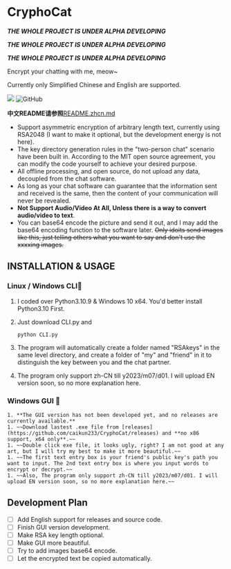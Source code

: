 # CryphoCat
***THE WHOLE PROJECT IS UNDER ALPHA DEVELOPING***

***THE WHOLE PROJECT IS UNDER ALPHA DEVELOPING***

***THE WHOLE PROJECT IS UNDER ALPHA DEVELOPING***

Encrypt your chatting with me, meow~

Currently only Simplified Chinese and English are supported.

![](https://img.shields.io/badge/python-v3.10-blue)
![GitHub](https://img.shields.io/github/license/caikun233/CryphoCat)

**中文README请参照**[README.zhcn.md](https://github.com/caikun233/CryphoCat/README.zhcn.md)

* Support asymmetric encryption of arbitrary length text, currently using RSA2048 (I want to make it optional, but the development energy is not here).
* The key directory generation rules in the "two-person chat" scenario have been built in. According to the MIT open source agreement, you can modify the code yourself to achieve your desired purpose.
* All offline processing, and open source, do not upload any data, decoupled from the chat software.
* As long as your chat software can guarantee that the information sent and received is the same, then the content of your communication will never be revealed.
* **Not Support Audio/Video At All, Unless there is a way to convert audio/video to text**.
* You can base64 encode the picture and send it out, and I may add the base64 encoding function to the software later. ~~Only idoits send images like this, just telling others what you want to say and don't use the xxxxing images.~~

## INSTALLATION & USAGE

### Linux / Windows CLI🔨

 1. I coded over Python3.10.9 & Windows 10 x64. You'd better install Python3.10 First.

 2. Just download CLI.py and 

    ```
    python CLI.py
    ```

 3. The program will automatically create a folder named "RSAkeys" in the same level directory, and create a folder of "my" and "friend" in it to distinguish the key between you and the chat partner.

 4. The program only support zh-CN till y2023/m07/d01. I will upload EN version soon, so no more explanation here.

### Windows GUI 🔨

	1. **The GUI version has not been developed yet, and no releases are currently available.**
	1. ~~Download lastest .exe file from [releases](https://github.com/caikun233/CryphoCat/releases) and **no x86 support, x64 only**.~~
	1. ~~Double click exe file, it looks ugly, right? I am not good at any art, but I will try my best to make it more beautiful.~~
	1. ~~The first text entry box is your friend's public key's path you want to input. The 2nd text entry box is where you input words to encrypt or decrypt.~~
	1. ~~Also, The program only support zh-CN till y2023/m07/d01. I will upload EN version soon, so no more explanation here.~~

## Development Plan

- [ ] Add English support for releases and source code.
- [ ] Finish GUI version development.
- [ ] Make RSA key length optional.
- [ ] Make GUI more beautiful.
- [ ] Try to add images base64 encode.
- [ ] Let the encrypted text be copied automatically.
